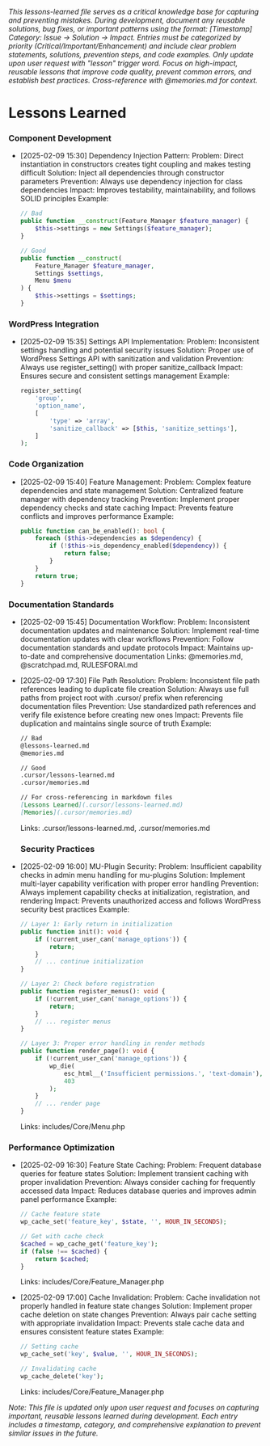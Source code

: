 *This lessons-learned file serves as a critical knowledge base for capturing and preventing mistakes. During development, document any reusable solutions, bug fixes, or important patterns using the format: [Timestamp] Category: Issue → Solution → Impact. Entries must be categorized by priority (Critical/Important/Enhancement) and include clear problem statements, solutions, prevention steps, and code examples. Only update upon user request with "lesson" trigger word. Focus on high-impact, reusable lessons that improve code quality, prevent common errors, and establish best practices. Cross-reference with @memories.md for context.*

# Lessons Learned

### Component Development
- [2025-02-09 15:30] Dependency Injection Pattern:
  Problem: Direct instantiation in constructors creates tight coupling and makes testing difficult
  Solution: Inject all dependencies through constructor parameters
  Prevention: Always use dependency injection for class dependencies
  Impact: Improves testability, maintainability, and follows SOLID principles
  Example:
  ```php
  // Bad
  public function __construct(Feature_Manager $feature_manager) {
      $this->settings = new Settings($feature_manager);
  }

  // Good
  public function __construct(
      Feature_Manager $feature_manager,
      Settings $settings,
      Menu $menu
  ) {
      $this->settings = $settings;
  }
  ```

### WordPress Integration
- [2025-02-09 15:35] Settings API Implementation:
  Problem: Inconsistent settings handling and potential security issues
  Solution: Proper use of WordPress Settings API with sanitization and validation
  Prevention: Always use register_setting() with proper sanitize_callback
  Impact: Ensures secure and consistent settings management
  Example:
  ```php
  register_setting(
      'group',
      'option_name',
      [
          'type' => 'array',
          'sanitize_callback' => [$this, 'sanitize_settings'],
      ]
  );
  ```

### Code Organization
- [2025-02-09 15:40] Feature Management:
  Problem: Complex feature dependencies and state management
  Solution: Centralized feature manager with dependency tracking
  Prevention: Implement proper dependency checks and state caching
  Impact: Prevents feature conflicts and improves performance
  Example:
  ```php
  public function can_be_enabled(): bool {
      foreach ($this->dependencies as $dependency) {
          if (!$this->is_dependency_enabled($dependency)) {
              return false;
          }
      }
      return true;
  }
  ```

### Documentation Standards
- [2025-02-09 15:45] Documentation Workflow:
  Problem: Inconsistent documentation updates and maintenance
  Solution: Implement real-time documentation updates with clear workflows
  Prevention: Follow documentation standards and update protocols
  Impact: Maintains up-to-date and comprehensive documentation
  Links: @memories.md, @scratchpad.md, RULESFORAI.md

- [2025-02-09 17:30] File Path Resolution:
  Problem: Inconsistent file path references leading to duplicate file creation
  Solution: Always use full paths from project root with .cursor/ prefix when referencing documentation files
  Prevention: Use standardized path references and verify file existence before creating new ones
  Impact: Prevents file duplication and maintains single source of truth
  Example:
  ```markdown
  // Bad
  @lessons-learned.md
  @memories.md

  // Good
  .cursor/lessons-learned.md
  .cursor/memories.md

  // For cross-referencing in markdown files
  [Lessons Learned](.cursor/lessons-learned.md)
  [Memories](.cursor/memories.md)
  ```
  Links: .cursor/lessons-learned.md, .cursor/memories.md

  ### Security Practices
- [2025-02-09 16:00] MU-Plugin Security:
  Problem: Insufficient capability checks in admin menu handling for mu-plugins
  Solution: Implement multi-layer capability verification with proper error handling
  Prevention: Always implement capability checks at initialization, registration, and rendering
  Impact: Prevents unauthorized access and follows WordPress security best practices
  Example:
  ```php
  // Layer 1: Early return in initialization
  public function init(): void {
      if (!current_user_can('manage_options')) {
          return;
      }
      // ... continue initialization
  }

  // Layer 2: Check before registration
  public function register_menus(): void {
      if (!current_user_can('manage_options')) {
          return;
      }
      // ... register menus
  }

  // Layer 3: Proper error handling in render methods
  public function render_page(): void {
      if (!current_user_can('manage_options')) {
          wp_die(
              esc_html__('Insufficient permissions.', 'text-domain'),
              403
          );
      }
      // ... render page
  }
  ```
  Links: includes/Core/Menu.php

### Performance Optimization
- [2025-02-09 16:30] Feature State Caching:
  Problem: Frequent database queries for feature states
  Solution: Implement transient caching with proper invalidation
  Prevention: Always consider caching for frequently accessed data
  Impact: Reduces database queries and improves admin panel performance
  Example:
  ```php
  // Cache feature state
  wp_cache_set('feature_key', $state, '', HOUR_IN_SECONDS);

  // Get with cache check
  $cached = wp_cache_get('feature_key');
  if (false !== $cached) {
      return $cached;
  }
  ```
  Links: includes/Core/Feature_Manager.php

- [2025-02-09 17:00] Cache Invalidation:
  Problem: Cache invalidation not properly handled in feature state changes
  Solution: Implement proper cache deletion on state changes
  Prevention: Always pair cache setting with appropriate invalidation
  Impact: Prevents stale cache data and ensures consistent feature states
  Example:
  ```php
  // Setting cache
  wp_cache_set('key', $value, '', HOUR_IN_SECONDS);

  // Invalidating cache
  wp_cache_delete('key');
  ```
  Links: includes/Core/Feature_Manager.php


*Note: This file is updated only upon user request and focuses on capturing important, reusable lessons learned during development. Each entry includes a timestamp, category, and comprehensive explanation to prevent similar issues in the future.*
